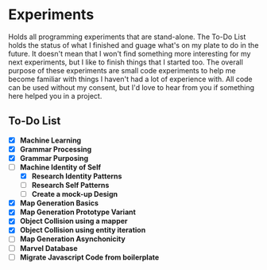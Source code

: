 # Experiments

Holds all programming experiments that are stand-alone. The To-Do List holds the status of what I finished and guage what's on my plate to do in the future. It doesn't mean that I won't find something more interesting for my next experiments, but I like to finish things that I started too. The overall purpose of these experiments are small code experiments to help me become familiar with things I haven't had a lot of experience with. All code can be used without my consent, but I'd love to hear from you if something here helped you in a project.

## To-Do List
 
- [X] **Machine Learning**
- [X] **Grammar Processing**
- [X] **Grammar Purposing**
- [ ] **Machine Identity of Self**
  - [X] **Research Identity Patterns**
  - [ ] **Research Self Patterns**
  - [ ] **Create a mock-up Design**
- [X] **Map Generation Basics**
- [X] **Map Generation Prototype Variant**
- [X] **Object Collision using a mapper**
- [X] **Object Collision using entity iteration**
- [ ] **Map Generation Asynchonicity**
- [ ] **Marvel Database**
- [ ] **Migrate Javascript Code from boilerplate**
